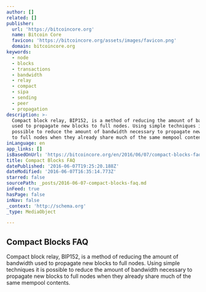 ```yaml
---
author: []
related: []
publisher:
  url: 'https://bitcoincore.org'
  name: Bitcoin Core
  favicon: 'https://bitcoincore.org/assets/images/favicon.png'
  domain: bitcoincore.org
keywords:
  - node
  - blocks
  - transactions
  - bandwidth
  - relay
  - compact
  - sipa
  - sending
  - peer
  - propagation
description: >-
  Compact block relay, BIP152, is a method of reducing the amount of bandwidth
  used to propagate new blocks to full nodes. Using simple techniques it is
  possible to reduce the amount of bandwidth necessary to propagate new blocks
  to full nodes when they already share much of the same mempool contents.
inLanguage: en
app_links: []
isBasedOnUrl: 'https://bitcoincore.org/en/2016/06/07/compact-blocks-faq/'
title: Compact Blocks FAQ
datePublished: '2016-06-07T19:25:20.188Z'
dateModified: '2016-06-07T16:35:14.773Z'
starred: false
sourcePath: _posts/2016-06-07-compact-blocks-faq.md
inFeed: true
hasPage: false
inNav: false
_context: 'http://schema.org'
_type: MediaObject

---
```

<article style=""><h1>Compact Blocks FAQ</h1><p>Compact block relay, BIP152, is a method of reducing the amount of bandwidth used to propagate new blocks to full nodes. Using simple techniques it is possible to reduce the amount of bandwidth necessary to propagate new blocks to full nodes when they already share much of the same mempool contents.</p></article>